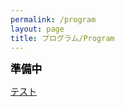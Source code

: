 ```yaml
---
permalink: /program
layout: page
title: プログラム/Program
---
```


<span style="font-size: 120%; color: black;">**準備中** </span> 

<a href="fukushimahj.github.io/folder/Olympus.pdf" target="_blank">テスト</a>
